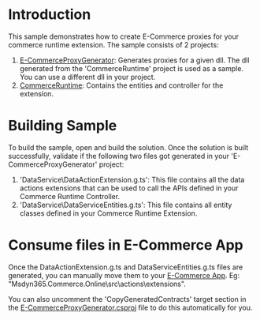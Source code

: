 # Introduction

This sample demonstrates how to create E-Commerce proxies for your commerce runtime extension.
The sample consists of 2 projects:

1.  [E-CommerceProxyGenerator](./E-CommerceProxyGenerator.csproj): Generates proxies for a given dll. The dll generated from the 'CommerceRuntime' project is used as a sample. You can use a different dll in your project.
2.  [CommerceRuntime](../CommerceRuntime): Contains the entities and controller for the extension.

# Building Sample

To build the sample, open and build the solution.
Once the solution is built successfully, validate if the following two files got generated in your 'E-CommerceProxyGenerator' project:

1. 'DataService\DataActionExtension.g.ts': This file contains all the data actions extensions that can be used to call the APIs defined in your Commerce Runtime Controller.
2. 'DataService\DataServiceEntities.g.ts': This file contains all entity classes defined in your Commerce Runtime Extension.

# Consume files in E-Commerce App

Once the DataActionExtension.g.ts and DataServiceEntities.g.ts files are generated, you can manually move them to your [E-Commerce App](https://github.com/microsoft/Msdyn365.Commerce.Online). Eg: "Msdyn365.Commerce.Online\src\actions\extensions".

You can also uncomment the 'CopyGeneratedContracts' target section in the [E-CommerceProxyGenerator.csproj](./E-CommerceProxyGenerator.csproj#L18-L25) file to do this automatically for you.
